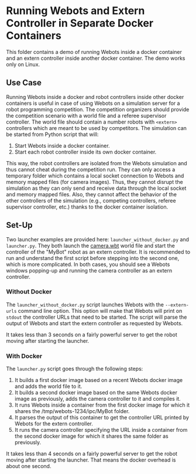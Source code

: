 # Running Webots and Extern Controller in Separate Docker Containers

This folder contains a demo of running Webots inside a docker container and an extern controller inside another docker container.
The demo works only on Linux.

## Use Case

Running Webots inside a docker and robot controllers inside other docker containers is useful in case of using Webots on a simulation server for a robot programming competition.
The competition organizers should provide the competition scenario with a world file and a referee supervisor controller.
The world file should contain a number robots with `<extern>` controllers which are meant to be used by competitors.
The simulation can be started from Python script that will:

1. Start Webots inside a docker container.
2. Start each robot controller inside its own docker container.

This way, the robot controllers are isolated from the Webots simulation and thus cannot cheat during the competition run.
They can only access a temporary folder which contains a local socket connection to Webots and memory mapped files (for camera images).
Thus, they cannot disrupt the simulation as they can only send and receive data through the local socket and memory mapped files.
Also, they cannot affect the behavior of the other controllers of the simulation (e.g., competing controllers, referee supervisor controller, etc.) thanks to the docker container isolation.

## Set-Up

Two launcher examples are provided here: `launcher_without_docker.py` and `launcher.py`.
They both launch the [camera.wbt](simulation/worlds/camera.wbt) world file and start the controller of the "MyBot" robot as an extern controller.
It is recommended to run and understand the first script before stepping into the second one, which is more complicated.
In both cases, you should see a Webots windows popping-up and running the camera controller as an extern controller.

### Without Docker

The `launcher_without_docker.py` script launches Webots with the `--extern-urls` command line option.
This option will make that Webots will print on `stdout` the controller URLs that need to be started.
The script will parse the output of Webots and start the extern controller as requested by Webots.

It takes less than 3 seconds on a fairly powerful server to get the robot moving after starting the launcher.

### With Docker

The `launcher.py` script goes through the following steps:

1. It builds a first docker image based on a recent Webots docker image and adds the world file to it.
2. It builds a second docker image based on the same Webots docker image as previously, adds the camera controller to it and compiles it.
3. It runs Webots inside a container from the first docker image for which it shares the /tmp/webots-1234/ipc/MyBot folder.
4. It parses the output of this container to get the controller URL printed by Webots for the extern controller.
5. It runs the camera controller specifying the URL inside a container from the second docker image for which it shares the same folder as previously.

It takes less than 4 seconds on a fairly powerful server to get the robot moving after starting the launcher.
That means the docker overhead is about one second.
